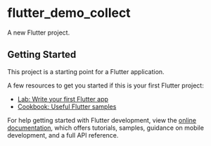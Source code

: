 # flutter_demo_collect

A new Flutter project.

## Getting Started

This project is a starting point for a Flutter application.

A few resources to get you started if this is your first Flutter project:
[]()
- [Lab: Write your first Flutter app](https://docs.flutter.dev/get-started/codelab)
- [Cookbook: Useful Flutter samples](https://docs.flutter.dev/cookbook)

For help getting started with Flutter development, view the
[online documentation](https://docs.flutter.dev/), which offers tutorials,
samples, guidance on mobile development, and a full API reference.
